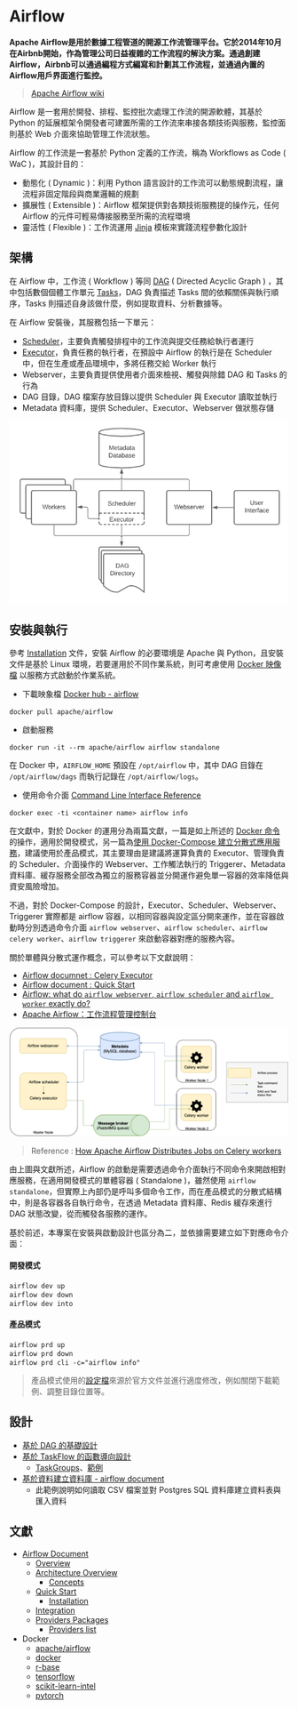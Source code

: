 # Airflow

**Apache Airflow是用於數據工程管道的開源工作流管理平台。它於2014年10月在Airbnb開始，作為管理公司日益複雜的工作流程的解決方案。通過創建Airflow，Airbnb可以通過編程方式編寫和計劃其工作流程，並通過內置的Airflow用戶界面進行監控。**
> [Apache Airflow wiki](https://en.wikipedia.org/wiki/Apache_Airflow)

Airflow 是一套用於開發、排程、監控批次處理工作流的開源軟體，其基於 Python 的延展框架令開發者可建置所需的工作流來串接各類技術與服務，監控面則基於 Web 介面來協助管理工作流狀態。

Airflow 的工作流是一套基於 Python 定義的工作流，稱為 Workflows as Code ( WaC )，其設計目的：
+ 動態化 ( Dynamic )：利用 Python 語言設計的工作流可以動態規劃流程，讓流程非固定階段與商業邏輯的規劃
+ 擴展性 ( Extensible )：Airflow 框架提供對各類技術服務提的操作元，任何 Airflow 的元件可輕易傳接服務至所需的流程環境
+ 靈活性 ( Flexible )：工作流運用 [Jinja](https://jinja.palletsprojects.com/en/3.1.x/) 模板來實踐流程參數化設計

## 架構

在 Airflow 中，工作流 ( Workflow ) 等同 [DAG](https://airflow.apache.org/docs/apache-airflow/stable/concepts/dags.html) ( Directed Acyclic Graph ) ，其中包括數個個體工作單元 [Tasks](https://airflow.apache.org/docs/apache-airflow/stable/concepts/tasks.html)，DAG 負責描述 Tasks 間的依賴關係與執行順序，Tasks 則描述自身該做什麼，例如提取資料、分析數據等。

在 Airflow 安裝後，其服務包括一下單元：

+ [Scheduler](https://airflow.apache.org/docs/apache-airflow/stable/concepts/scheduler.html)，主要負責觸發排程中的工作流與提交任務給執行者運行
+ [Executor](https://airflow.apache.org/docs/apache-airflow/stable/executor/index.html)，負責任務的執行者，在預設中 Airflow 的執行是在 Scheduler 中，但在生產或產品環境中，多將任務交給 Worker 執行
+ Webserver，主要負責提供使用者介面來檢視、觸發與除錯 DAG 和 Tasks 的行為
+ DAG 目錄，DAG 檔案存放目錄以提供 Scheduler 與 Executor 讀取並執行
+ Metadata 資料庫，提供 Scheduler、Executor、Webserver 做狀態存儲

![軟體架構示意圖](./docs/img/arch-diag-basic.png)

## 安裝與執行

參考 [Installation](https://airflow.apache.org/docs/apache-airflow/stable/installation/index.html) 文件，安裝 Airflow 的必要環境是 Apache 與 Python，且安裝文件是基於 Linux 環境，若要運用於不同作業系統，則可考慮使用 [Docker 映像檔](https://airflow.apache.org/docs/docker-stack/index.html) 以服務方式啟動於作業系統。

+ 下載映象檔 [Docker hub - airflow](https://hub.docker.com/r/apache/airflow)

```
docker pull apache/airflow
```

+ 啟動服務

```
docker run -it --rm apache/airflow airflow standalone
```

在 Docker 中，```AIRFLOW_HOME``` 預設在 ```/opt/airflow``` 中，其中 DAG 目錄在 ```/opt/airflow/dags``` 而執行記錄在 ```/opt/airflow/logs```。

+ 使用命令介面 [Command Line Interface Reference](https://airflow.apache.org/docs/apache-airflow/stable/cli-and-env-variables-ref.html)

```
docker exec -ti <container name> airflow info
```

在文獻中，對於 Docker 的運用分為兩篇文獻，一篇是如上所述的 [Docker 命令](https://airflow.apache.org/docs/docker-stack/entrypoint.html#entrypoint-commands) 的操作，適用於開發模式，另一篇為[使用 Docker-Compose 建立分散式應用服務](https://airflow.apache.org/docs/apache-airflow/stable/howto/docker-compose/index.html)，建議使用於產品模式，其主要理由是建議將運算負責的 Executor、管理負責的 Scheduler、介面操作的 Webserver、工作觸法執行的 Triggerer、Metadata 資料庫、緩存服務全部改為獨立的服務容器並分開運作避免單一容器的效率降低與資安風險增加。

不過，對於 Docker-Compose 的設計，Executor、Scheduler、Webserver、Triggerer 實際都是 airflow 容器，以相同容器與設定區分開來運作，並在容器啟動時分別透過命令介面 ```airflow webserver```、```airflow scheduler```、```airflow celery worker```、```airflow triggerer``` 來啟動容器對應的服務內容。

關於單體與分散式運作概念，可以參考以下文獻說明：

+ [Airflow documnet : Celery Executor](https://airflow.apache.org/docs/apache-airflow/stable/executor/celery.html#architecture)
+ [Airflow document : Quick Start](https://airflow.apache.org/docs/apache-airflow/stable/start.html)
+ [Airflow: what do `airflow webserver`, `airflow scheduler` and `airflow worker` exactly do?](https://stackoverflow.com/questions/51063151)
+ [Apache Airflow：工作流程管理控制台](https://tech.hahow.in/4dc8e6fc1a6a)

![Airflow 元件通訊示意圖](./docs/img/airflow-celery-executor.png)
> Reference : [How Apache Airflow Distributes Jobs on Celery workers](https://medium.com/sicara/54cb5212d405)

由上圖與文獻所述，Airflow 的啟動是需要透過命令介面執行不同命令來開啟相對應服務，在適用開發模式的單體容器 ( Standalone )，雖然使用 ```airflow standalone```，但實際上內部仍是呼叫多個命令工作，而在產品模式的分散式結構中，則是各容器各自執行命令，在透過 Metadata 資料庫、Redis 緩存來進行 DAG 狀態改變，從而觸發各服務的運作。

基於前述，本專案在安裝與啟動設計也區分為二，並依據需要建立如下對應命令介面：

#### 開發模式

```
airflow dev up
airflow dev down
airflow dev into
```

#### 產品模式

```
airflow prd up
airflow prd down
airflow prd cli -c="airflow info"
```
> 產品模式使用的[設定檔](https://airflow.apache.org/docs/apache-airflow/2.5.0/docker-compose.yaml)來源於官方文件並進行適度修改，例如關閉下載範例、調整目錄位置等。

## 設計

+ [基於 DAG 的基礎設計](./docs/tutorial-dag.md)
+ [基於 TaskFlow 的函數導向設計](./docs/tutorial-taskflow.md)
    - [TaskGroups](https://airflow.apache.org/docs/apache-airflow/stable/core-concepts/dags.html#taskgroups)、[範例](./dags/tutorial_taskgroup.py)
+ [基於資料建立資料庫 - airflow document](https://airflow.apache.org/docs/apache-airflow/stable/tutorial/pipeline.html)
    - 此範例說明如何讀取 CSV 檔案並對 Postgres SQL 資料庫建立資料表與匯入資料

## 文獻

+ [Airflow Document](https://airflow.apache.org/docs/)
    - [Overview](https://airflow.apache.org/docs/apache-airflow/stable/index.html)
    - [Architecture Overview](https://airflow.apache.org/docs/apache-airflow/stable/concepts/overview.html)
        + [Concepts](https://airflow.apache.org/docs/apache-airflow/stable/concepts/index.html)
    - [Quick Start](https://airflow.apache.org/docs/apache-airflow/stable/start.html)
        + [Installation](https://airflow.apache.org/docs/apache-airflow/stable/installation/index.html)
    - [Integration](https://airflow.apache.org/docs/apache-airflow/stable/integration.html)
    - [Providers Packages](https://airflow.apache.org/docs/apache-airflow-providers/index.html)
        + [Providers list](https://airflow.apache.org/docs/#providers-packagesdocsapache-airflow-providersindexhtml)
+ Docker
    - [apache/airflow](https://hub.docker.com/r/apache/airflow)
    - [docker](https://hub.docker.com/_/docker)
    - [r-base](https://hub.docker.com/_/r-base)
    - [tensorflow](https://www.tensorflow.org/install/docker?hl=zh-tw)
    - [scikit-learn-intel](https://hub.docker.com/r/bitnami/scikit-learn-intel)
    - [pytorch](https://hub.docker.com/r/pytorch/pytorch)

